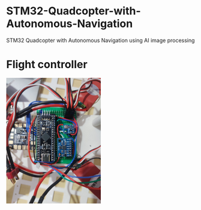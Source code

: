 # STM32-Quadcopter-with-Autonomous-Navigation
STM32 Quadcopter with Autonomous Navigation using AI image processing 

#  Flight controller
<p>
  <img src="IMAGES/IMG_20250222_200021.jpg" width=50%>
</p>
